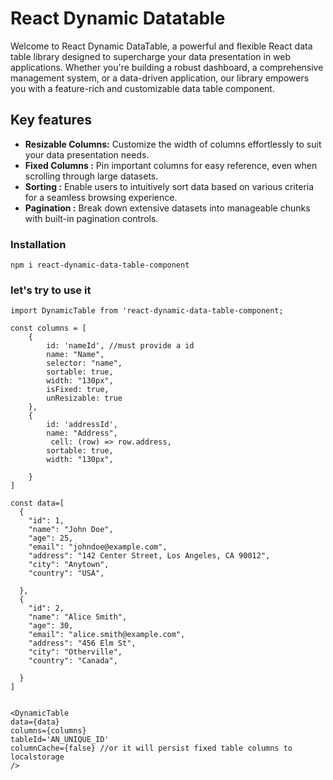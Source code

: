 # React Dynamic Datatable

 Welcome to React Dynamic DataTable, a powerful and flexible React data table library designed to supercharge your data presentation in web applications. Whether you're building a robust dashboard, a comprehensive management system, or a data-driven application, our library empowers you with a feature-rich and customizable data table component.

 ## Key features
* **Resizable Columns:** Customize the width of columns effortlessly to suit your data presentation needs.
* **Fixed Columns :** Pin important columns for easy reference, even when scrolling through large datasets.
* **Sorting :**  Enable users to intuitively sort data based on various criteria for a seamless browsing experience.
* **Pagination :**  Break down extensive datasets into manageable chunks with built-in pagination controls.


 ### Installation
 ```
npm i react-dynamic-data-table-component
```
### let's try to use it
```
import DynamicTable from 'react-dynamic-data-table-component;

const columns = [
    {
        id: 'nameId', //must provide a id
        name: "Name",
        selector: "name",
        sortable: true,
        width: "130px",
        isFixed: true,
        unResizable: true
    },
    {
        id: 'addressId',
        name: "Address",
         cell: (row) => row.address,
        sortable: true,
        width: "130px",

    }
]

const data=[
  {
    "id": 1,
    "name": "John Doe",
    "age": 25,
    "email": "johndoe@example.com",
    "address": "142 Center Street, Los Angeles, CA 90012",
    "city": "Anytown",
    "country": "USA",
   
  },
  {
    "id": 2,
    "name": "Alice Smith",
    "age": 30,
    "email": "alice.smith@example.com",
    "address": "456 Elm St",
    "city": "Otherville",
    "country": "Canada",
   
  }
]


<DynamicTable
data={data}
columns={columns}
tableId='AN_UNIQUE_ID'
columnCache={false} //or it will persist fixed table columns to localstorage
/>
```
